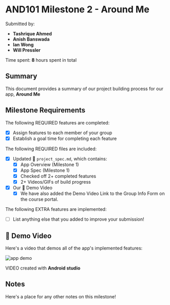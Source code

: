 <!-- (This is a comment) INSTRUCTIONS: Go through this page and fill out any **bolded** entries with their correct values.-->

# AND101 Milestone 2 - **Around Me**

Submitted by:
- **Tashrique Ahmed**
- **Anish Banswada**
- **Ian Wong**
- **Will Pressler**

Time spent: **8** hours spent in total

## Summary

This document provides a summary of our project building process for our app, **Around Me**

## Milestone Requirements

<!-- Please be sure to change the [ ] to [x] for any features you completed.  If a feature is not checked [x], you might miss the points for that item! -->

The following REQUIRED features are completed:

- [x] Assign features to each member of your group
- [x] Establish a goal time for completing each feature

The following REQUIRED files are included:

- [x] Updated 📄 `project_spec.md`, which contains:
  - [X] App Overview (Milestone 1)
  - [X] App Spec (Milestone 1)
  - [x] Checked off 2+ completed features
  - [x] 2+ Videos/GIFs of build progress

- [x] Our 🎥 Demo Video
  - [x] We have also added the Demo Video Link to the Group Info Form on the course portal.

The following EXTRA features are implemented:

- [ ] List anything else that you added to improve your submission!

## 🎥 Demo Video

Here's a video that demos all of the app's implemented features:

![app demo](https://github.com/around-me-dev/and101-final/blob/app-v1-main/android%20debug-a-thon.gif?raw=true)

VIDEO created with **Android studio**

## Notes

Here's a place for any other notes on this milestone!
